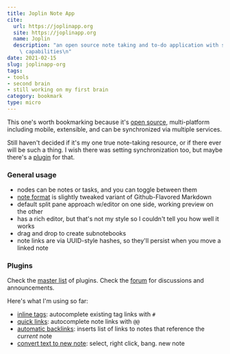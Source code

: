 ```yaml
---
title: Joplin Note App
cite:
  url: https://joplinapp.org
  site: https://joplinapp.org
  name: Joplin
  description: "an open source note taking and to-do application with synchronisation\
    \ capabilities\n"
date: 2021-02-15
slug: joplinapp-org
tags:
- tools
- second brain
- still working on my first brain
category: bookmark
type: micro
---
```

[open source]: https://github.com/laurent22/joplin/blob/dev/LICENSE

This one's worth bookmarking because it's [open source][], multi-platform including mobile, extensible, and can be synchronized via multiple services.

[plugin]: https://discourse.joplinapp.org/c/plugins/18

Still haven't decided if it's my one true note-taking resource, or if there ever will be such a thing.
I wish there was setting synchronization too, but maybe there's a [plugin][] for that.

### General usage

[note format]: https://joplinapp.org/markdown/

* nodes can be notes or tasks, and you can toggle between them
* [note format][] is slightly tweaked variant of Github-Flavored Markdown
* default split pane approach w/editor on one side, working preview on the other
* has a rich editor, but that's not my style so I couldn't tell you how well it works
* drag and drop to create subnotebooks
* note links are via UUID-style hashes, so they'll persist when you move a linked note

### Plugins

[master list]: https://github.com/joplin/plugins/blob/master/README.md
[inline tags]: https://discourse.joplinapp.org/t/plugin-inline-tags/14192
[quick links]: https://discourse.joplinapp.org/t/quick-links-plugin/14214
[convert text to new note]: https://discourse.joplinapp.org/t/create-note-from-highlighted-text/12511
[automatic backlinks]: https://discourse.joplinapp.org/t/automatic-backlinks-with-manual-insert-option/13632
[forum]: https://discourse.joplinapp.org/c/plugins/18

Check the [master list][] of plugins.
Check the [forum][] for discussions and announcements.

Here's what I'm using so far:

* [inline tags]: autocomplete existing tag links with `#`
* [quick links]: autocomplete note links with `@@`
* [automatic backlinks]: inserts list of links to notes that reference the *current* note
* [convert text to new note]: select, right click, bang. new note